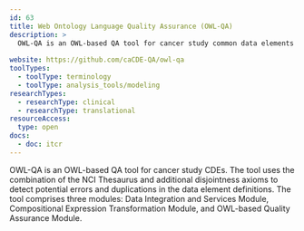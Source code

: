 ```yaml
---
id: 63
title: Web Ontology Language Quality Assurance (OWL-QA)
description: >
  OWL-QA is an OWL-based QA tool for cancer study common data elements (CDEs). The tool uses the combination of the NCI Thesaurus and additional disjointness axioms to detect potential errors and duplications in the data element definitions. 
  
website: https://github.com/caCDE-QA/owl-qa
toolTypes:
  - toolType: terminology
  - toolType: analysis_tools/modeling
researchTypes:
  - researchType: clinical
  - researchType: translational
resourceAccess:
  type: open
docs:
  - doc: itcr
---
```

OWL-QA is an OWL-based QA tool for cancer study CDEs. The tool uses the combination of the NCI Thesaurus and additional disjointness axioms to detect potential errors and duplications in the data element definitions. The tool comprises three modules: Data Integration and Services Module, Compositional Expression Transformation Module, and OWL-based Quality Assurance Module.
